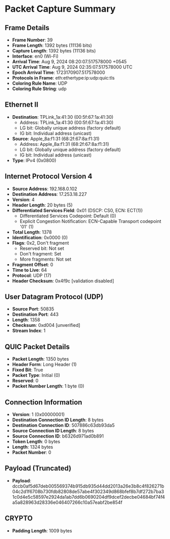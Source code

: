 # Packet Capture Summary

## Frame Details
- **Frame Number**: 39
- **Frame Length**: 1392 bytes (11136 bits)
- **Capture Length**: 1392 bytes (11136 bits)
- **Interface**: en0 (Wi-Fi)
- **Arrival Time**: Aug  9, 2024 08:20:07.517578000 +0545
- **UTC Arrival Time**: Aug  9, 2024 02:35:07.517578000 UTC
- **Epoch Arrival Time**: 1723170907.517578000
- **Protocols in Frame**: eth:ethertype:ip:udp:quic:tls
- **Coloring Rule Name**: UDP
- **Coloring Rule String**: udp

## Ethernet II
- **Destination**: TPLink_1a:41:30 (00:5f:67:1a:41:30)
  - Address: TPLink_1a:41:30 (00:5f:67:1a:41:30)
  - LG bit: Globally unique address (factory default)
  - IG bit: Individual address (unicast)
- **Source**: Apple_8a:f1:31 (68:2f:67:8a:f1:31)
  - Address: Apple_8a:f1:31 (68:2f:67:8a:f1:31)
  - LG bit: Globally unique address (factory default)
  - IG bit: Individual address (unicast)
- **Type**: IPv4 (0x0800)

## Internet Protocol Version 4
- **Source Address**: 192.168.0.102
- **Destination Address**: 17.253.18.227
- **Version**: 4
- **Header Length**: 20 bytes (5)
- **Differentiated Services Field**: 0x01 (DSCP: CS0, ECN: ECT(1))
  - Differentiated Services Codepoint: Default (0)
  - Explicit Congestion Notification: ECN-Capable Transport codepoint '01' (1)
- **Total Length**: 1378
- **Identification**: 0x0000 (0)
- **Flags**: 0x2, Don't fragment
  - Reserved bit: Not set
  - Don't fragment: Set
  - More fragments: Not set
- **Fragment Offset**: 0
- **Time to Live**: 64
- **Protocol**: UDP (17)
- **Header Checksum**: 0x4f9c [validation disabled]

## User Datagram Protocol (UDP)
- **Source Port**: 50835
- **Destination Port**: 443
- **Length**: 1358
- **Checksum**: 0xd004 [unverified]
- **Stream Index**: 1

## QUIC Packet Details
- **Packet Length**: 1350 bytes
- **Header Form**: Long Header (1)
- **Fixed Bit**: True
- **Packet Type**: Initial (0)
- **Reserved**: 0
- **Packet Number Length**: 1 byte (0)

## Connection Information
- **Version**: 1 (0x00000001)
- **Destination Connection ID Length**: 8 bytes
- **Destination Connection ID**: 507886c63db93da5
- **Source Connection ID Length**: 8 bytes
- **Source Connection ID**: b6326d971ad0b891
- **Token Length**: 0 bytes
- **Length**: 1324 bytes
- **Packet Number**: 0
## Payload (Truncated)
- **Payload**: dccb0af5d67deb005569374b915db935d44dd2013a26e3b8c4f826271b04c2d1f6708b730fdb82808de57abe4f302349d868bfef8b7df272b7ba31c0d4e5c58597e2924da1ab7dd6b0690204df9dcef2decbe04684bf74f4a5a828963d28336e046407266c10a57eabf2be854f

## CRYPTO
- **Padding Length**: 1009 bytes
